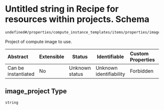 # Untitled string in Recipe for resources within projects. Schema

```txt
undefined#/properties/compute_instance_templates/items/properties/image_project
```

Project of compute image to use.


| Abstract            | Extensible | Status         | Identifiable            | Custom Properties | Additional Properties | Access Restrictions | Defined In                                                              |
| :------------------ | ---------- | -------------- | ----------------------- | :---------------- | --------------------- | ------------------- | ----------------------------------------------------------------------- |
| Can be instantiated | No         | Unknown status | Unknown identifiability | Forbidden         | Allowed               | none                | [resources.schema.json\*](resources.schema.json "open original schema") |

## image_project Type

`string`
